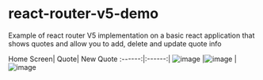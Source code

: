# react-router-v5-demo
Example of react router V5 implementation on a basic react application that shows quotes and allow you to add, delete and update quote info

Home Screen| Quote| New Quote
:------:|:------:|
![image](https://user-images.githubusercontent.com/17517057/181959479-e4eec35a-f67f-48f3-9935-0245f919c164.png)
|![image](https://user-images.githubusercontent.com/17517057/181961822-319cba67-b3c7-484a-919e-6b0613cefe15.png)
|![image](https://user-images.githubusercontent.com/17517057/181960882-8f606268-7090-4db7-95bc-a69c16b9cc3e.png)

